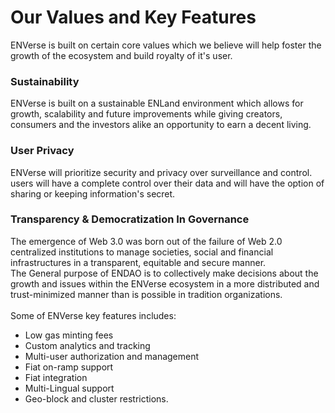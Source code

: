 # Our Values and Key Features

ENVerse is built on certain core values which we believe will help foster the growth of the ecosystem and build royalty of it's user.

### Sustainability

ENVerse is built on a sustainable ENLand environment which allows for growth, scalability and future improvements while giving creators, consumers and the investors alike an opportunity to earn a decent living.

### User Privacy

ENVerse will prioritize security and privacy over surveillance and control. users will have a complete control over their data and will have the option of sharing or keeping information's secret.

### Transparency & Democratization In Governance

The emergence of Web 3.0 was born out of the failure of Web 2.0 centralized institutions to manage societies, social and financial infrastructures in a transparent, equitable and secure manner.\
The General purpose of ENDAO is to collectively make decisions about the growth and issues within the ENVerse ecosystem in a more distributed and trust-minimized manner than is possible in tradition organizations.\
\
Some of ENVerse key features includes:

* Low gas minting fees
* Custom analytics and tracking
* Multi-user authorization and management
* Fiat on-ramp support
* Fiat integration
* Multi-Lingual support
* Geo-block and cluster restrictions.

